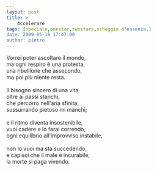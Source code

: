 ```yaml
---
layout: post
title: >
    Accelerare
tags: [speciale,onestar,twostars,scheggia d'essenza,]
date: 2009-05-18 17:47:00
author: pietro
---
```

Vorrei poter ascoltare il mondo,<br/>ma ogni respiro è una protesta,<br/>una ribellione che assecondo,<br/>ma poi più niente resta.<br/><br/>Il bisogno sincero di una vita<br/>oltre ai passi stanchi,<br/>che percorro nell'aria sfinita,<br/>sussurrando pietoso mi manchi;<br/><br/>e il ritmo diventa insostenibile,<br/>vuoi cadere e lo farai correndo,<br/>ogni equilibrio all'improvviso instabile,<br/><br/>non lo vuoi ma sta succedendo,<br/>e capisci che il male è incurabile,<br/>la morte si paga vivendo.
